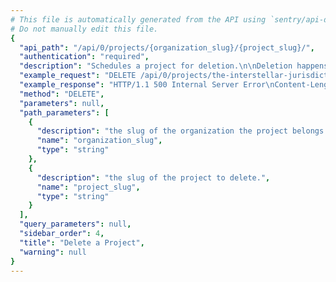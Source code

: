 ```yaml
---
# This file is automatically generated from the API using `sentry/api-docs/generator.py.`
# Do not manually edit this file.
{
  "api_path": "/api/0/projects/{organization_slug}/{project_slug}/", 
  "authentication": "required", 
  "description": "Schedules a project for deletion.\n\nDeletion happens asynchronously and therefor is not immediate.\nHowever once deletion has begun the state of a project changes and\nwill be hidden from most public views.", 
  "example_request": "DELETE /api/0/projects/the-interstellar-jurisdiction/plain-proxy/ HTTP/1.1\nHost: sentry.io\nAuthorization: Bearer <token>", 
  "example_response": "HTTP/1.1 500 Internal Server Error\nContent-Length: 72\nX-XSS-Protection: 1; mode=block\nX-Content-Type-Options: nosniff\nContent-Language: en\nAccess-Control-Expose-Headers: X-Sentry-Error, Retry-After\nVary: Accept-Language, Cookie\nAccess-Control-Allow-Methods: GET, PUT, DELETE, HEAD, OPTIONS\nAllow: GET, PUT, DELETE, HEAD, OPTIONS\nAccess-Control-Allow-Origin: *\nAccess-Control-Allow-Headers: X-Sentry-Auth, X-Requested-With, Origin, Accept, Content-Type, Authentication, Authorization\nContent-Type: application/json\nX-Frame-Options: deny\n\n{\n  \"detail\": \"Internal Error\", \n  \"errorId\": \"1c0dc7e18c8f4dfeae365205cf88e03c\"\n}", 
  "method": "DELETE", 
  "parameters": null, 
  "path_parameters": [
    {
      "description": "the slug of the organization the project belongs to.", 
      "name": "organization_slug", 
      "type": "string"
    }, 
    {
      "description": "the slug of the project to delete.", 
      "name": "project_slug", 
      "type": "string"
    }
  ], 
  "query_parameters": null, 
  "sidebar_order": 4, 
  "title": "Delete a Project", 
  "warning": null
}
---
```

